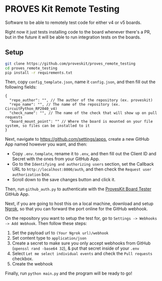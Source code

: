 # PROVES Kit Remote Testing

Software to be able to remotely test code for either v4 or v5 boards.

Right now it just tests installing code to the board whenever there's a PR, but in the future it will be able to run integration tests on the boards.

## Setup

```sh
git clone https://github.com/proveskit/proves_remote_testing
cd proves_remote_testing
pip install -r requirements.txt
```

Then, copy `config_template.json`, name it `config.json`, and then fill out the following fields:

```jsonc
{
  "repo_author": "", // The author of the repository (ex. proveskit)
  "repo_name": "", // The name of the repository (ex. CircuitPython_RP2040_v4)
  "check_name": "", // The name of the check that will show up on pull requests
  "board_mount_point": "" // Where the board is mounted on your file system, so files can be installed to it
}
```

Next, navigate to https://github.com/settings/apps, create a new GitHub App named however you want, and then:

- Copy `.env.template`, rename it to `.env`, and then fill out the Client ID and Secret with the ones from your GitHub App.
- Go to the `Identifying and authorizing users` section, set the Callback URL to `http://localhost:8000/auth`, and then check the `Request user authorization` box.
- Scroll down to the save changes button and click it.

Then, run `github_auth.py` to authenticate with the [ProvesKit Board Tester](https://github.com/apps/proveskit-board-tester) GitHub App.

Next, if you are going to host this on a local machine, download and setup [Ngrok](https://ngrok.com/), so that you can forward the port online for the GitHub webhook.

On the repository you want to setup the test for, go to `Settings -> Webhooks -> Add Webhook`. Then follow these steps:

1. Set the payload url to `(Your Ngrok url)/webhook`
2. Set content type to `application/json`
3. Create a secret to make sure you only accept webhooks from GitHub (`openssl rand -base64 32`), & put that secret inside of your `.env`
4. Select `Let me select individual events` and check the `Pull requests` checkbox.
5. Create the webhook

Finally, run `python main.py` and the program will be ready to go!
